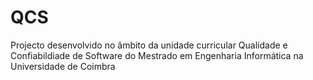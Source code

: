 # QCS

Projecto desenvolvido no âmbito da unidade curricular Qualidade e Confiabildiade de Software do Mestrado em Engenharia Informática na Universidade de Coimbra

